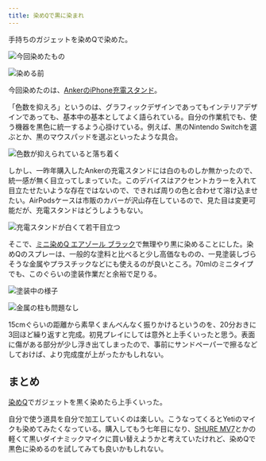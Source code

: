 ```yaml
---
title: 染めQで黒に染まれ
---
```

手持ちのガジェットを染めQで染めた。

![](https://lh6.googleusercontent.com/JVaPMs9rdFmcNyDRHfn2bTsEJ6-k_vH8ZLyXrv1oSrUA9tRK5NEw8TWj0egNpTmUmbSc4RqC3FA2CP85cXEkUxjy5MBaB2FilIMrgQEpJZ6DZ4bkFRQASchcwv_Ppzxqe2U8hB8MhyWcE_Lco0_6oQ "今回染めたもの")

![](https://lh4.googleusercontent.com/tFg95d0MBZdhGcUHY89LT7gSSLHys0LE1ogxUqoqrAYJ__FeRYU3FfYlMbJC3ve4_KCxXCQVCbvBLlbb43zPccTz0vNNxI0aYnPrjLbBCzrAO6ty7oZSiPrzkmwlhUeuY4MzfXvCOSwkaI7toUJ2ow "染める前")

今回染めたのは、[AnkerのiPhone充電スタンド](https://r7kamura.com/articles/2021-09-06-anker-iphone-stand)。

「色数を抑えろ」というのは、グラフィックデザインであってもインテリアデザインであっても、基本中の基本としてよく語られている。自分の作業机でも、使う機器を黒色に統一するよう心掛けている。例えば、黒のNintendo Switchを選ぶとか、黒のマウスパッドを選ぶといったような具合。

![](https://lh4.googleusercontent.com/UyL_EZNgRmAZMKPD7DcHX-yQcPRyfJdTbR7YXlhWh1qDVbcQN6_oahuyfXVje8mTRhmX3tjXNMPl2oMK_RaBTyzwVhBKEAq254xc2V8jLFh9bNHHpypRNiCC71cfj-n2J7RI1pbmLt9j6c-uV1dD1Q "色数が抑えられていると落ち着く")

しかし、一昨年購入したAnkerの充電スタンドには白のものしか無かったので、統一感が無く目立ってしまっていた。このデバイスはアクセントカラーを入れて目立たせたいような存在ではないので、できれば周りの色と合わせて溶け込ませたい。AirPodsケースは市販のカバーが沢山存在しているので、見た目は変更可能だが、充電スタンドはどうしようもない。

![](https://lh4.googleusercontent.com/HFxcjEXnYGHhqXx5v9MvVQDdt1SnzGg-DiEfzrXJH4_9M1JSauI04wPNaIGBZM4p5AK5AvUaI2ogUsVrB9fSKha-Md4Ji6Vg0nxWfctWejqbdt_9LdvTUPFA1yuaHpSqWljZGs0qSO-hVtfoaCILIA "充電スタンドが白くて若干目立つ")

そこで、[ミニ染めQ エアゾール ブラック](https://www.amazon.co.jp/dp/B003QMFUKO)で無理やり黒に染めることにした。染めQのスプレーは、一般的な塗料と比べると少し高価なものの、一見塗装しづらそうな金属やプラスチックなどにも使えるのが良いところ。70mlのミニタイプでも、このぐらいの塗装作業だと余裕で足りる。

![](https://lh6.googleusercontent.com/qIjammDde1y19Fh9dHJHMKSHJK4eBgVjfSz2N-8BYxpIyh132zggTD2jET10OMXp12B2rLbx3qYtiRuy1zVnA5pVr4OXV6PGsHx3UXhQ5jXBasymrVNS_EahAWy8LK6wuK-gKRukp-NQ7RNiTFJxVg "塗装中の様子")

![](https://lh6.googleusercontent.com/l6tibda26L9N4k_1Gz9hs5BTyY4vrJjHLp1HHAbzHY1L2t0sQBLoNE2tQDt6FKCa8qmJpBarnTSdUgCt5xuSf9Rhx-HmHEF5wwqq5Up0J-okhz97Mdb4zR9upiXTFki3L7wbMwLC4z0Iab-kK2jTAg "金属の柱も問題なし")

15cmぐらいの距離から素早くまんべんなく振りかけるというのを、20分おきに3回ほど繰り返すと完成。初見プレイにしては意外と上手くいったと思う。表面に傷がある部分が少し浮き出てしまったので、事前にサンドペーパーで擦るなどしておけば、より完成度が上がったかもしれない。

まとめ
---

[染めQ](https://www.amazon.co.jp/dp/B003QMFUKO)でガジェットを黒く染めたら上手くいった。

自分で使う道具を自分で加工していくのは楽しい。こうなってくるとYetiのマイクも染めてみたくなっている。購入してもう七年目になり、[SHURE MV7](https://www.amazon.co.jp/dp/B08KY7G1GV)とかの軽くて黒いダイナミックマイクに買い替えようかと考えていたけれど、染めQで黒色に染めるのを試してみても良いかもしれない。
